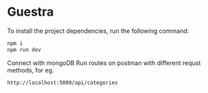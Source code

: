 # Guestra

To install the project dependencies, run the following command:

```bash
npm i
npm run dev
```
Connect with mongoDB
Run routes on postman with different requst methods,
for eg.
```bash
http://localhost:5000/api/categories
```
